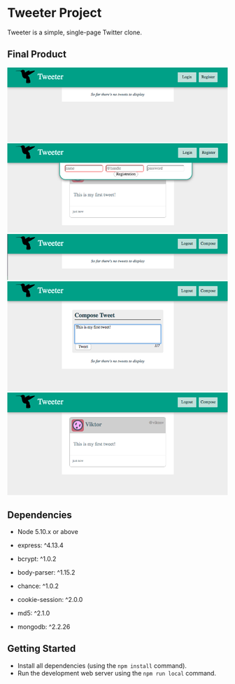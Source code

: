 # Tweeter Project

Tweeter is a simple, single-page Twitter clone.

## Final Product

!["Initial state"](/docs/no-tweet-notlogged.png)
!["registration"](/docs/registration.png)
!["Initial state with logged user"](/docs/no-tweets-logged.png)
!["first tweet"](/docs/first-tweet.png)
!["general view"](/docs/generalview.png)


## Dependencies

- Node 5.10.x or above
- express: ^4.13.4

- bcrypt: ^1.0.2
- body-parser: ^1.15.2
- chance: ^1.0.2
- cookie-session: ^2.0.0
- md5: ^2.1.0
- mongodb: ^2.2.26


## Getting Started

- Install all dependencies (using the `npm install` command).
- Run the development web server using the `npm run local` command.
